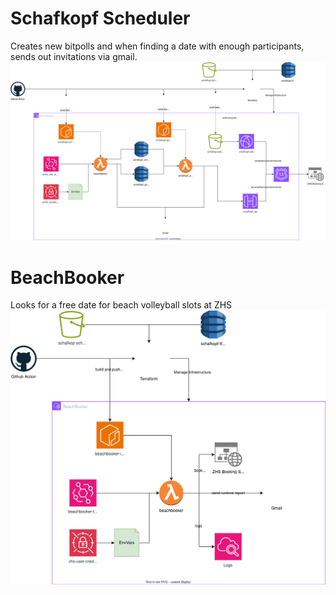 # Schafkopf Scheduler
Creates new bitpolls and when finding a date with enough participants, sends out invitations via gmail.
![Schafkopf Scheduler](SchafkopfScheduler.drawio.svg)

# BeachBooker
Looks for a free date for beach volleyball slots at ZHS
![BeachBooker Diagram](BeachBooker.drawio.svg)

